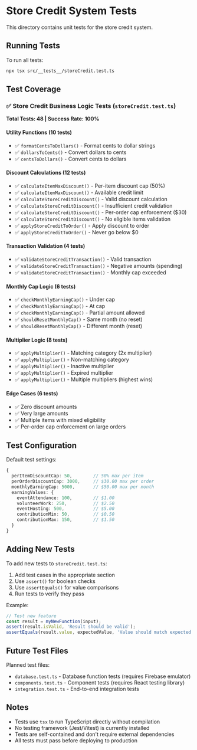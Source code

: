 # Store Credit System Tests

This directory contains unit tests for the store credit system.

## Running Tests

To run all tests:

```bash
npx tsx src/__tests__/storeCredit.test.ts
```

## Test Coverage

### ✅ Store Credit Business Logic Tests (`storeCredit.test.ts`)

**Total Tests: 48 | Success Rate: 100%**

#### Utility Functions (10 tests)
- ✅ `formatCentsToDollars()` - Format cents to dollar strings
- ✅ `dollarsToCents()` - Convert dollars to cents
- ✅ `centsToDollars()` - Convert cents to dollars

#### Discount Calculations (12 tests)
- ✅ `calculateItemMaxDiscount()` - Per-item discount cap (50%)
- ✅ `calculateItemMaxDiscount()` - Available credit limit
- ✅ `calculateStoreCreditDiscount()` - Valid discount calculation
- ✅ `calculateStoreCreditDiscount()` - Insufficient credit validation
- ✅ `calculateStoreCreditDiscount()` - Per-order cap enforcement ($30)
- ✅ `calculateStoreCreditDiscount()` - No eligible items validation
- ✅ `applyStoreCreditToOrder()` - Apply discount to order
- ✅ `applyStoreCreditToOrder()` - Never go below $0

#### Transaction Validation (4 tests)
- ✅ `validateStoreCreditTransaction()` - Valid transaction
- ✅ `validateStoreCreditTransaction()` - Negative amounts (spending)
- ✅ `validateStoreCreditTransaction()` - Monthly cap exceeded

#### Monthly Cap Logic (6 tests)
- ✅ `checkMonthlyEarningCap()` - Under cap
- ✅ `checkMonthlyEarningCap()` - At cap
- ✅ `checkMonthlyEarningCap()` - Partial amount allowed
- ✅ `shouldResetMonthlyCap()` - Same month (no reset)
- ✅ `shouldResetMonthlyCap()` - Different month (reset)

#### Multiplier Logic (8 tests)
- ✅ `applyMultiplier()` - Matching category (2x multiplier)
- ✅ `applyMultiplier()` - Non-matching category
- ✅ `applyMultiplier()` - Inactive multiplier
- ✅ `applyMultiplier()` - Expired multiplier
- ✅ `applyMultiplier()` - Multiple multipliers (highest wins)

#### Edge Cases (6 tests)
- ✅ Zero discount amounts
- ✅ Very large amounts
- ✅ Multiple items with mixed eligibility
- ✅ Per-order cap enforcement on large orders

## Test Configuration

Default test settings:
```typescript
{
  perItemDiscountCap: 50,        // 50% max per item
  perOrderDiscountCap: 3000,     // $30.00 max per order
  monthlyEarningCap: 5000,       // $50.00 max per month
  earningValues: {
    eventAttendance: 100,        // $1.00
    volunteerWork: 250,          // $2.50
    eventHosting: 500,           // $5.00
    contributionMin: 50,         // $0.50
    contributionMax: 150,        // $1.50
  }
}
```

## Adding New Tests

To add new tests to `storeCredit.test.ts`:

1. Add test cases in the appropriate section
2. Use `assert()` for boolean checks
3. Use `assertEquals()` for value comparisons
4. Run tests to verify they pass

Example:
```typescript
// Test new feature
const result = myNewFunction(input);
assert(result.isValid, 'Result should be valid');
assertEquals(result.value, expectedValue, 'Value should match expected');
```

## Future Test Files

Planned test files:
- `database.test.ts` - Database function tests (requires Firebase emulator)
- `components.test.ts` - Component tests (requires React testing library)
- `integration.test.ts` - End-to-end integration tests

## Notes

- Tests use `tsx` to run TypeScript directly without compilation
- No testing framework (Jest/Vitest) is currently installed
- Tests are self-contained and don't require external dependencies
- All tests must pass before deploying to production


